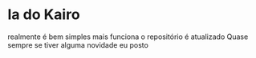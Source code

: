 # Ia do Kairo
 realmente é bem simples mais funciona o repositório é atualizado Quase sempre se tiver alguma novidade eu posto
 
